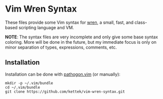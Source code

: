 # Vim Wren Syntax
These files provide some Vim syntax for [wren](http://wren.io/), a small, fast, and class-based scripting language and VM.

**NOTE**: The syntax files are very incomplete and only give some base syntax coloring. More will be done in the future, but my immediate focus is only on minor separation of types, expressions, comments, etc.

## Installation
Installation can be done with [pathogon.vim](https://github.com/tpope/vim-pathogen) (or manually):

```
mkdir -p ~/.vim/bundle
cd ~/.vim/bundle
git clone https://github.com/kettek/vim-wren-syntax.git
```
